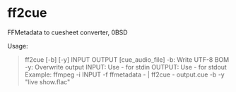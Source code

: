 # ff2cue

FFMetadata to cuesheet converter, 0BSD

Usage:
> ff2cue [-b] [-y] INPUT OUTPUT [cue_audio_file]
>  -b: Write UTF-8 BOM
>  -y: Overwrite output
>  INPUT: Use - for stdin
>  OUTPUT: Use - for stdout
> Example: ffmpeg -i INPUT -f ffmetadata - | ff2cue - output.cue -b -y "live show.flac"
